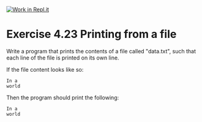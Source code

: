 [![Work in Repl.it](https://classroom.github.com/assets/work-in-replit-14baed9a392b3a25080506f3b7b6d57f295ec2978f6f33ec97e36a161684cbe9.svg)](https://classroom.github.com/online_ide?assignment_repo_id=6361855&assignment_repo_type=AssignmentRepo)
# Exercise 4.23 Printing from a file

Write a program that prints the contents of a file called "data.txt", such that each line of the file is printed on its own line.

If the file content looks like so:

```plaintext
In a
world
```

Then the program should print the following:

```plaintext
In a
world
```
